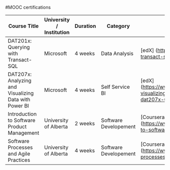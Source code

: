#MOOC certifications

| Course Title  | University / Institution |  Duration | Category | Platform  | Certificate |
|---------------|--------------------------|-----------|----------|-----------|-------------|
|DAT201x: Querying with Transact-SQL | Microsoft |  4 weeks  | Data Analysis  | [edX] (https://www.edx.org/course/querying-transact-sql-microsoft-dat201x-0)| [Honor Code] (https://s3.amazonaws.com/verify.edx.org/downloads//Certificate.pdf)|
|DAT207x: Analyzing and Visualizing Data with Power BI | Microsoft |  4 weeks  | Self Service BI| [edX] (https://www.edx.org/course/analyzing-visualizing-data-power-bi-microsoft-dat207x-0) | [Honor Code] (https://courses.edx.org/certificates/6943c762768e4a509b9f0e62fa38459b)|
|Introduction to Software Product Management  | University of Alberta |  2 weeks  | Software Developement| [Coursera] (https://www.coursera.org/learn/introduction-to-software-product-management) | [Verified] (https://www.coursera.org/account/accomplishments/certificate/4FKR6J6AKSKN) |
|Software Processes and Agile Practices | University of Alberta |  4 weeks  | Software Developement| [Coursera] (https://www.coursera.org/learn/software-processes-and-agile-practices)| [Verified] (https://www.coursera.org/account/accomplishments/certificate/D67J7Q4ZTE8U) |

